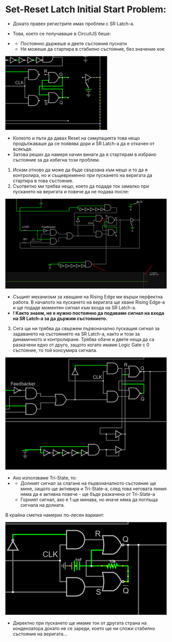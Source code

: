 # Set-Reset Latch Initial Start Problem:

- Докато правех регистрите имах проблем с SR Latch-a.

- Това, което се получаваше в CircuitJS беше:

- - Постоянно държеше и двете състояния пуснати
  - Не можеше да стартира в стабилно състояние, без значение кое

  

<img src="..\Pictures\image-20220621145546899.png" alt="image-20220621145546899" style="zoom:50%;" />

- Колкото и пъти да давах Reset на симулацията това нещо продължаваше да се появява дори и SR Latch-a да е откачен от всякъде.
- Затова реших да намеря начин винаги да я стартирам в избрано състояние за да избегна този проблем.



1. Искам отново да може да бъде свързана към нещо и то да я контролира, но и същевременно при пускането на веригата да стартира в това състояние.
2. Съответно ми трябва нещо, което да подаде ток замалко при пускането на веригата и повече да не подава после:

<img src="..\Pictures\image-20220621150143888.png" alt="image-20220621150143888" style="zoom:50%;" />

- Същият механизъм за хващане на Rising Edge ми върши перфектна работа. В началото на пускането на веригата ще хване Rising Edge-a и ще подаде моментен сигнал към входа на SR Latch-a. 
- **! Както знаем, не е нужно постоянно да подаваме сигнал на входа на SR Latch-a за да държим състоянието.**

3. Сега ще ни трябва да свържем първоначално пускащия сигнал за задаването на състоянието на SR Latch-a, както и този за динамичното и контролиране. Трябва обаче и двете неща да са разкачени едно от друго, защото когато имаме Logic Gate с 0 състояние, то той консумира сигнала. 

<img src="..\Pictures\image-20220621151027413.png" alt="image-20220621151027413" style="zoom:80%;" />

- Ако използваме Tri-State, то:
- - Долният сигнал за слагане на първоначалното състояние ще мине, защото ще активира и Tri-State-a, след това неговата линия няма да е активна повече - ще бъде разкачена от Tri-State-a
  - Горният сигнал, ако е 1 ще минава, но иначе няма да поглъща сигнала на долната.

В крайна сметка намерих по-лесен вариант:

<img src="..\Pictures\image-20220622020026763.png" alt="image-20220622020026763" style="zoom:80%;" />

- Директно при пускането ще имаме ток от другата страна на кондензатора докато не се зареди, което ще ни сложи стабилно състояние на веригата...